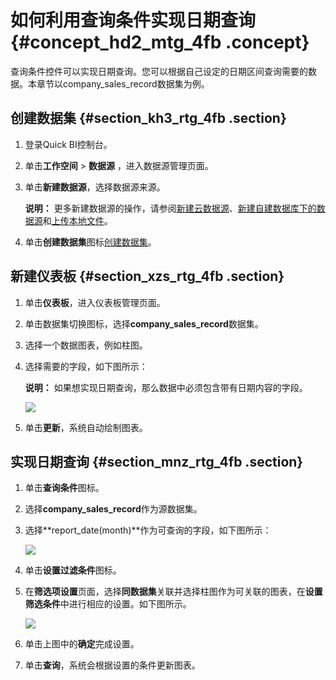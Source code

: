 # 如何利用查询条件实现日期查询 {#concept_hd2_mtg_4fb .concept}

查询条件控件可以实现日期查询。您可以根据自己设定的日期区间查询需要的数据。本章节以company\_sales\_record数据集为例。

## 创建数据集 {#section_kh3_rtg_4fb .section}

1.  登录Quick BI控制台。
2.  单击**工作空间** \> **数据源** ，进入数据源管理页面。
3.  单击**新建数据源**，选择数据源来源。

    **说明：** 更多新建数据源的操作，请参阅[新建云数据源](../../../../../intl.zh-CN/用户指南/数据建模/管理数据源/新建云数据源.md#)、[新建自建数据库下的数据源](../../../../../intl.zh-CN/用户指南/数据建模/管理数据源/新建自建数据库下的数据源.md#)和[上传本地文件](../../../../../intl.zh-CN/用户指南/数据建模/管理数据源/上传本地文件.md#)。

4.  单击**创建数据集**图标[创建数据集](../../../../../intl.zh-CN/用户指南/数据建模/管理数据集/创建数据集.md#)。

## 新建仪表板 {#section_xzs_rtg_4fb .section}

1.  单击**仪表板**，进入仪表板管理页面。
2.  单击数据集切换图标，选择**company\_sales\_record**数据集。
3.  选择一个数据图表，例如柱图。
4.  选择需要的字段，如下图所示：

    **说明：** 如果想实现日期查询，那么数据中必须包含带有日期内容的字段。

    ![](http://static-aliyun-doc.oss-cn-hangzhou.aliyuncs.com/assets/img/9189/15541036621887_zh-CN.png)

5.  单击**更新**，系统自动绘制图表。

## 实现日期查询 {#section_mnz_rtg_4fb .section}

1.  单击**查询条件**图标。
2.  选择**company\_sales\_record**作为源数据集。
3.  选择**report\_date\(month\)**作为可查询的字段，如下图所示：

    ![](http://static-aliyun-doc.oss-cn-hangzhou.aliyuncs.com/assets/img/9189/155410366211465_zh-CN.png)

4.  单击**设置过滤条件**图标。
5.  在**筛选项设置**页面，选择**同数据集**关联并选择柱图作为可关联的图表，在**设置筛选条件**中进行相应的设置。如下图所示。

    ![](http://static-aliyun-doc.oss-cn-hangzhou.aliyuncs.com/assets/img/9189/155410366211466_zh-CN.png)

6.  单击上图中的**确定**完成设置。
7.  单击**查询**，系统会根据设置的条件更新图表。

